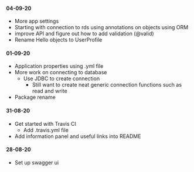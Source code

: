 #### 04-09-20
* More app settings
* Starting with connection to rds using annotations on objects using ORM
* improve API and figure out how to add validation (@valid)
* Rename Hello objects to UserProfile

#### 01-09-20
* Application properties using .yml file
* More work on connecting to database
    * Use JDBC to create connection
        * Still want to create neat generic connection functions such as read and write
* Package rename

#### 31-08-20
* Get started with Travis CI
    * Add .travis.yml file
* Add information panel and useful links into README

#### 28-08-20
* Set up swagger ui